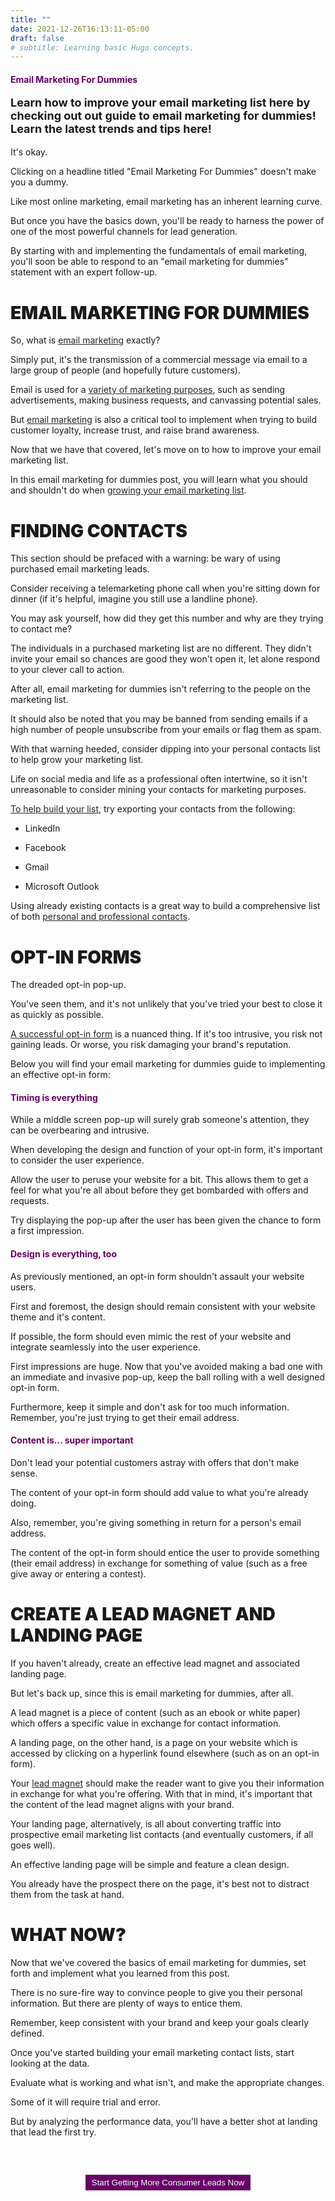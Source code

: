 ```yaml
---
title: ""
date: 2021-12-26T16:13:11-05:00
draft: false
# subtitle: Learning basic Hugo concepts.
---
```

#### <span style="color: #660066;font-weight: 700">Email Marketing For Dummies</span>

**<p style="font-size: 18px">Learn how to improve your email marketing list here by checking out out guide to email marketing for dummies! Learn the latest trends and tips here!</p>**

<p>
    It's okay.

Clicking on a headline titled "Email Marketing For Dummies" doesn't make you a dummy.

Like most online marketing, email marketing has an inherent learning curve.

But once you have the basics down, you'll be ready to harness the power of one of the most powerful channels for lead generation.

By starting with and implementing the fundamentals of email marketing, you'll soon be able to respond to an "email marketing for dummies" statement with an expert follow-up.
</p>

# <span style="font-weight: 900">EMAIL MARKETING FOR DUMMIES</span>

<p>
So, what is <a style="color: #212529" href="https://www.google.com/url?q=https%3A%2F%2Fen.wikipedia.org%2Fwiki%2FEmail_marketing&sa=D&sntz=1&usg=AOvVaw30JRV2Z1QVOMN6R56CHRcU">email marketing</a> exactly?

Simply put, it's the transmission of a commercial message via email to a large group of people (and hopefully future customers).

Email is used for a <a style="color: #212529" href="https://www.google.com/url?q=https%3A%2F%2Fblog.emailzipcode.net%2F&sa=D&sntz=1&usg=AOvVaw3bkoL5uY3eazJvg1jxSzWx">variety of marketing purposes</a>, such as sending advertisements, making business requests, and canvassing potential sales.

But <a style="color: #212529" href="https://www.google.com/url?q=https%3A%2F%2Fblog.emailzipcode.net%2Flist-of-emails&sa=D&sntz=1&usg=AOvVaw2-3pVCA2vcHckV-SjNjSvL">email marketing</a> is also a critical tool to implement when trying to build customer loyalty, increase trust, and raise brand awareness.

Now that we have that covered, let's move on to how to improve your email marketing list.

In this email marketing for dummies post, you will learn what you should and shouldn't do when <a style="color: #212529" href="https://www.google.com/url?q=https%3A%2F%2Fblog.emailzipcode.net%2Ftop-5-tips-for-a-successful-email-marketing-strategy&sa=D&sntz=1&usg=AOvVaw0FY9xbia5ekUnR-soz_o6W">growing your email marketing list</a>.
</p>

# <span style="font-weight: 900">FINDING CONTACTS</span>

This section should be prefaced with a warning: be wary of using purchased email marketing leads. 

Consider receiving a telemarketing phone call when you're sitting down for dinner (if it's helpful, imagine you still use a landline phone).

You may ask yourself, how did they get this number and why are they trying to contact me?

The individuals in a purchased marketing list are no different. They didn't invite your email so chances are good they won't open it, let alone respond to your clever call to action.

After all, email marketing for dummies isn't referring to the people on the marketing list. 

It should also be noted that you may be banned from sending emails if a high number of people unsubscribe from your emails or flag them as spam.

With that warning heeded, consider dipping into your personal contacts list to help grow your marketing list.

Life on social media and life as a professional often intertwine, so it isn't unreasonable to consider mining your contacts for marketing purposes.

<a style="color: #212529" href="http://www.google.com/url?q=http%3A%2F%2Fwww.huffingtonpost.com%2Fjonathan-long%2Fhow-to-build-a-killer-ema_b_5068931.html&sa=D&sntz=1&usg=AOvVaw3P9dft0U8bOGLvcH6Va9vK">To help build your list</a>, try exporting your contacts from the following:

- LinkedIn

- Facebook

- Gmail

- Microsoft Outlook

Using already existing contacts is a great way to build a comprehensive list of both <a style="color: #212529" href="https://www.google.com/url?q=https%3A%2F%2Fblog.emailzipcode.net%2Fsales-prospecting-a-multi-channel-media-approach&sa=D&sntz=1&usg=AOvVaw3FFRqAlDBvVIMaRU3D4o5X">personal and professional contacts</a>.

# <span style="font-weight: 900">OPT-IN FORMS</span>

The dreaded opt-in pop-up.

You've seen them, and it's not unlikely that you've tried your best to close it as quickly as possible. 

<a style="color: #212529" href="https://www.google.com/url?q=https%3A%2F%2Fhi.photoslurp.com%2Fblog%2Fecommerce-email-marketing%2F&sa=D&sntz=1&usg=AOvVaw2g_LoSu-UFB9rJB1onCfC0">A successful opt-in form</a> is a nuanced thing. If it's too intrusive, you risk not gaining leads. Or worse, you risk damaging your brand's reputation.

Below you will find your email marketing for dummies guide to implementing an effective opt-in form:

#### <span style="color: #660066; font-weight: 700">Timing is everything</span>

While a middle screen pop-up will surely grab someone's attention, they can be overbearing and intrusive.

When developing the design and function of your opt-in form, it's important to consider the user experience.

Allow the user to peruse your website for a bit. This allows them to get a feel for what you're all about before they get bombarded with offers and requests.

Try displaying the pop-up after the user has been given the chance to form a first impression.

#### <span style="color: #660066; font-weight: 700">Design is everything, too</span>

As previously mentioned, an opt-in form shouldn't assault your website users.

First and foremost, the design should remain consistent with your website theme and it's content.

If possible, the form should even mimic the rest of your website and integrate seamlessly into the user experience.

First impressions are huge. Now that you've avoided making a bad one with an immediate and invasive pop-up, keep the ball rolling with a well designed opt-in form.

Furthermore, keep it simple and don't ask for too much information. Remember, you're just trying to get their email address.

#### <span style="color: #660066; font-weight: 700">Content is... super important</span>

Don't lead your potential customers astray with offers that don't make sense.

The content of your opt-in form should add value to what you're already doing.

Also, remember, you're giving something in return for a person's email address.

The content of the opt-in form should entice the user to provide something (their email address) in exchange for something of value (such as a free give away or entering a contest).

# <span style="font-weight: 900">CREATE A LEAD MAGNET AND LANDING PAGE</span>

If you haven't already, create an effective lead magnet and associated landing page.

But let's back up, since this is email marketing for dummies, after all.

A lead magnet is a piece of content (such as an ebook or white paper) which offers a specific value in exchange for contact information.

A landing page, on the other hand, is a page on your website which is accessed by clicking on a hyperlink found elsewhere (such as on an opt-in form).

Your <a style="color: #212529" href="https://www.google.com/url?q=https%3A%2F%2Fwww.entrepreneur.com%2Farticle%2F285172&sa=D&sntz=1&usg=AOvVaw1IaR5b879_B9MrYrolzUce">lead magnet</a> should make the reader want to give you their information in exchange for what you're offering. With that in mind, it's important that the content of the lead magnet aligns with your brand.

Your landing page, alternatively, is all about converting traffic into prospective email marketing list contacts (and eventually customers, if all goes well).

An effective landing page will be simple and feature a clean design.

You already have the prospect there on the page, it's best not to distract them from the task at hand.

# <span style="font-weight: 900">WHAT NOW?</span>

Now that we've covered the basics of email marketing for dummies, set forth and implement what you learned from this post.

There is no sure-fire way to convince people to give you their personal information. But there are plenty of ways to entice them.

Remember, keep consistent with your brand and keep your goals clearly defined.

Once you've started building your email marketing contact lists, start looking at the data.

Evaluate what is working and what isn't, and make the appropriate changes.

Some of it will require trial and error.

But by analyzing the performance data, you'll have a better shot at landing that lead the first try.

<p style="margin-top: 60px" align="center"><a href="https://www.google.com/url?q=https%3A%2F%2Femailzipcode.net%2Fbuy-email-addresses.php&sa=D&sntz=1&usg=AOvVaw193DClLZzS3cFebmR-3uNS"><button style="background-color: #660066; border:none; padding: 5px 10px; color: #fff">Start Getting More Consumer Leads Now</button></a></p>